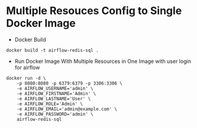 # Multiple Resouces Config to Single Docker Image

* Docker Build
```
docker build -t airflow-redis-sql .
```
* Run Docker Image With Multiple Resources in One Image with user login for airflow 
```
docker run -d \             
    -p 8080:8080 -p 6379:6379 -p 3306:3306 \
    -e AIRFLOW_USERNAME='admin' \
    -e AIRFLOW_FIRSTNAME='Admin' \
    -e AIRFLOW_LASTNAME='User' \
    -e AIRFLOW_ROLE='Admin' \
    -e AIRFLOW_EMAIL='admin@example.com' \
    -e AIRFLOW_PASSWORD='admin' \
    airflow-redis-sql
```
